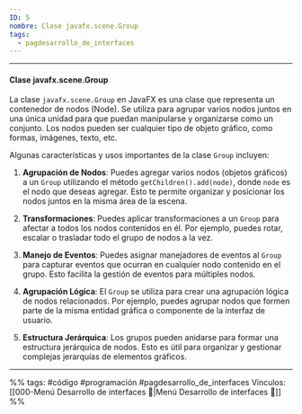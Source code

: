 ```yaml
---
ID: 5
nombre: Clase javafx.scene.Group
tags:
  - pagdesarrollo_de_interfaces
---
```

___
#### Clase javafx.scene.Group
La clase `javafx.scene.Group` en JavaFX es una clase que representa un contenedor de nodos (Node). Se utiliza para agrupar varios nodos juntos en una única unidad para que puedan manipularse y organizarse como un conjunto. Los nodos pueden ser cualquier tipo de objeto gráfico, como formas, imágenes, texto, etc.

Algunas características y usos importantes de la clase `Group` incluyen:

1. **Agrupación de Nodos**: Puedes agregar varios nodos (objetos gráficos) a un `Group` utilizando el método `getChildren().add(node)`, donde `node` es el nodo que deseas agregar. Esto te permite organizar y posicionar los nodos juntos en la misma área de la escena.
    
2. **Transformaciones**: Puedes aplicar transformaciones a un `Group` para afectar a todos los nodos contenidos en él. Por ejemplo, puedes rotar, escalar o trasladar todo el grupo de nodos a la vez.
    
3. **Manejo de Eventos**: Puedes asignar manejadores de eventos al `Group` para capturar eventos que ocurran en cualquier nodo contenido en el grupo. Esto facilita la gestión de eventos para múltiples nodos.
    
4. **Agrupación Lógica**: El `Group` se utiliza para crear una agrupación lógica de nodos relacionados. Por ejemplo, puedes agrupar nodos que formen parte de la misma entidad gráfica o componente de la interfaz de usuario.
    
5. **Estructura Jerárquica**: Los grupos pueden anidarse para formar una estructura jerárquica de nodos. Esto es útil para organizar y gestionar complejas jerarquías de elementos gráficos.


___
%%
tags: #código #programación  #pagdesarrollo_de_interfaces 
Vínculos: [[000-Menú Desarrollo de interfaces 📃|Menú Desarrollo de interfaces 📃]]
%%